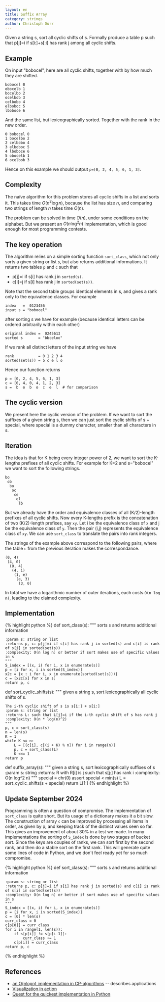 ```yaml
---
layout: en
title: Suffix Array
category: strings
author: Christoph Dürr
---
```


Given a string s, sort all cyclic shifts of s. Formally produce a table p such that p[j]=i if s[i:]+s[:i] has rank j among all cyclic shifts.

## Example

On input "bobocel", here are all cyclic shifts, together with by how much they are shifted.

    bobocel 0
    obocelb 1
    bocelbo 2
    ocelbob 3
    celbobo 4
    elboboc 5
    lboboce 6

And the same list, but lexicographically sorted. Together with the rank in the new order.

    0 bobocel 0
    1 bocelbo 2
    2 celbobo 4
    3 elboboc 5
    4 lboboce 6
    5 obocelb 1
    6 ocelbob 3

Hence on this example we should output `p=[0, 2, 4, 5, 6, 1, 3]`.

## Complexity

The naïve algorithm for this problem stores all cyclic shifts in a list and sorts it. This takes time $O(n^2 \log n)$, because the list has size $n$, and comparing two strings of length $n$ takes time $O(n)$.

The problem can be solved in time $O(n)$, under some conditions on the alphabet. But we present an $O(n \log^2 n)$ implementation, which is good enough for most programming contests.

## The key operation

The algorithm relies on a simple sorting function `sort_class`, which not only sorts a given string or list `s`, but also returns additional informations. It returns two tables `p` and `c` such that

- p[j]=i if s[i] has rank j in `sorted(s)`.
- c[i]=j if s[i] has rank j in `sorted(set(s))`.

Note that the second table groups identical elements in s, and gives a rank only to the equivalence classes. For example

    index   =  0123456
    input s = "bobocel"

after sorting s we have for example (because identical letters can be ordered arbitrarily within each other)

    original index =  0245613
    sorted s       = "bbceloo"

If we rank all distinct letters of the input string we have

    rank           = 0 1 2 3 4
    sorted(set(s)) = b c e l o

Hence our function returns

    p = [0, 2, 4, 5, 6, 1, 3]
    c = [0, 4, 0, 4, 1, 2, 3]
    s =  b  o  b  o  c  e  l  # for comparison

## The cyclic version

We present here the cyclic version of the problem. If we want to sort the suffixes of a given string s, then we can just sort the cyclic shifts of s + special, where special is a dummy character, smaller than all characters in s.

## Iteration

The idea is that for K being every integer power of 2, we want to sort the K-lengths prefixes of all cyclic shifts. For example for K=2 and s="bobocel" we want to sort the following strings.

    bo
     ob
      bo
       oc
        ce
         el
          lb

But we already have the order and equivalence classes of all (K/2)-length prefixes of all cyclic shifts. Now every K-lengths prefix is the concatenation of two (K/2)-length prefixes, say `xy`. Let i be the equivalence class of `x` and j be the equivalence class of `y`. Then the pair (i,j) represents the equivalence class of `xy`. We can use `sort_class` to translate the pairs into rank integers. 

The strings of the example above correspond to the following pairs, where the table `c` from the previous iteration makes the correspondance.

    (0, 4)
     (4, 0)
      (0, 4)
       (4, 1)
        (1, e)
         (e, 3)
          (3, 0)


In total we have a logarithmic number of outer iterations, each costs `O(n log n)`, leading to the claimed complexity.

## Implementation

{% highlight python %}
def sort_class(s):
    """ sorts s and returns additional information

    :param s: string or list
    :returns p, c: p[j]=i if s[i] has rank j in sorted(s) and c[i] is rank of s[i] in sorted(set(s))
    :complexity: O(n log n) or better if sort makes use of specific values in s
    """
    S_index = [(x, i) for i, x in enumerate(s)]
    p = [i for x, i in sorted(S_index)]
    x2c = {x : i for i, x in enumerate(sorted(set(s)))}
    c = [x2c[x] for x in s]
    return p, c


def sort_cyclic_shifts(s):
    """ given a string s, sort lexicographically all cyclic shifts of s.

    The i-th cyclic shift of s is s[i:] + s[i:]
    :param s: string or list
    :returns L: such that L[j]=i if the i-th cyclic shift of s has rank j
    :complexity: O(n * log(n)^2)
    """
    p, c = sort_class(s)
    n = len(s)
    K = 1
    while K <= n:
        L = [(c[i], c[(i + K) % n]) for i in range(n)]
        p, c = sort_class(L)
        K <<= 1 
    return p

def suffix_array(s):
    """ given a string s, sort lexicographically suffixes of s
    :param s: string
    :returns: R with R[i] is j such that s[j:] has rank i
    :complexity: O(n log^2 n)
    """
    special = chr(0)
    assert special < min(s) 
    L = sort_cyclic_shifts(s + special)
    return L[1:]
{% endhighlight %}

## Update September 2024

Programming is often a question of compromise. The implementation of `sort_class` is quite short. But its usage of a dictionary makes it a bit slow. The construction of array `c` can be improved by processing all items in order, as given by p, and keeping track of the distinct values seen so far. This gives an improvement of about 30% in a test we made. In many implementations the sorting of `S_index` is done by two stages of bucket sort. Since the keys are couples of ranks, we can sort first by the second rank, and then do a stable sort on the first rank. This will generate quite some lines of code in Python, and we don't feel ready yet for so much compromise.

{% highlight python %}
def sort_class(s):
    """ sorts s and returns additional information

    :param s: string or list
    :returns p, c: p[j]=i if s[i] has rank j in sorted(s) and c[i] is rank of s[i] in sorted(set(s))
    :complexity: O(n log n) or better if sort makes use of specific values in s
    """
    S_index = [(x, i) for i, x in enumerate(s)]
    p = [i for x, i in sorted(S_index)]
    c = [0] * len(s)
    curr_class = 0
    c[p[0]] = curr_class
    for i in range(1, len(s)):
        if s[p[i]] != s[p[i-1]]:
            curr_class += 1
        c[p[i]] = curr_class
    return p, c
{% endhighlight %}

## References

- [an O(nlogn) implementation in CP-algorithms](https://cp-algorithms.com/string/suffix-array.html) -- describes applications
- [Visualization in action](https://visualgo.net/en/suffixarray?slide=1)
- [Quest for the quickest implementation in Python](https://louisabraham.github.io/articles/suffix-arrays)